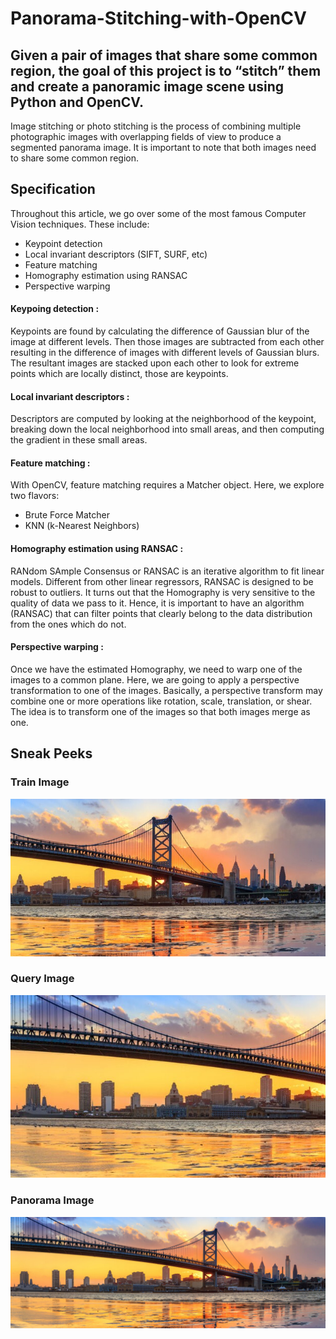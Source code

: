 # Panorama-Stitching-with-OpenCV
## Given a pair of images that share some common region, the goal of this project is to “stitch” them and create a panoramic image scene using Python and OpenCV. 

Image stitching or photo stitching is the process of combining multiple photographic images with overlapping fields of view to produce a segmented panorama image. It is important to note that both images need to share some common region.

## Specification 
Throughout this article, we go over some of the most famous Computer Vision techniques. These include:
* Keypoint detection
* Local invariant descriptors (SIFT, SURF, etc)
* Feature matching
* Homography estimation using RANSAC
* Perspective warping

#### Keypoing detection : 
Keypoints are found by calculating the difference of Gaussian blur of the image at different levels. Then those images are subtracted from each other resulting in the difference of images with different levels of Gaussian blurs. The resultant images are stacked upon each other to look for extreme points which are locally distinct, those are keypoints. 

#### Local invariant descriptors :
Descriptors are computed by looking at the neighborhood of the keypoint, breaking down the local neighborhood into small areas, and then computing the gradient in these small areas.

#### Feature matching :
With OpenCV, feature matching requires a Matcher object. Here, we explore two flavors:
* Brute Force Matcher
* KNN (k-Nearest Neighbors)

#### Homography estimation using RANSAC :
RANdom SAmple Consensus or RANSAC is an iterative algorithm to fit linear models. Different from other linear regressors, RANSAC is designed to be robust to outliers. It turns out that the Homography is very sensitive to the quality of data we pass to it. Hence, it is important to have an algorithm (RANSAC) that can filter points that clearly belong to the data distribution from the ones which do not.

#### Perspective warping :
Once we have the estimated Homography, we need to warp one of the images to a common plane. Here, we are going to apply a perspective transformation to one of the images. Basically, a perspective transform may combine one or more operations like rotation, scale, translation, or shear. The idea is to transform one of the images so that both images merge as one.

## Sneak Peeks 
### Train Image 
![](sneakpeeks/panorama(train).jpg)

### Query Image 
![](sneakpeeks/panorama(query).jpg)

### Panorama Image 
![](sneakpeeks/panorama.jpg)
